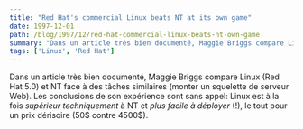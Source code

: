 ```yaml
---
title: "Red Hat's commercial Linux beats NT at its own game"
date: 1997-12-01
path: /blog/1997/12/red-hat-commercial-linux-beats-nt-own-game
summary: "Dans un article très bien documenté, Maggie Briggs compare Linux (Red Hat 5.0) et NT face à des tâches similaires (monter un squelette de serveur Web)."
tags: ['Linux', 'Red Hat']
---
```


<P>
Dans un article très bien documenté, Maggie Briggs compare Linux (Red
Hat 5.0) et NT face à des tâches similaires (monter un squelette de
serveur Web). Les conclusions de son expérience sont sans appel: Linux
est à la fois <EM>supérieur techniquement</EM> à NT et <EM>plus facile à
déployer</EM> (!), le tout pour un prix dérisoire (50$ contre 4500$).
</P>


